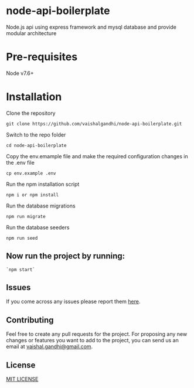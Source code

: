# node-api-boilerplate
Node.js api using express framework and mysql database and provide modular architecture

# Pre-requisites
  
  Node v7.6+

# Installation

Clone the repository

    git clone https://github.com/vaishalgandhi/node-api-boilerplate.git

Switch to the repo folder

    cd node-api-boilerplate

Copy the env.emample file and make the required configuration changes in the .env file

    cp env.example .env

Run the npm installation script

    npm i or npm install

Run the database migrations

    npm run migrate

Run the database seeders

    npm run seed

## Now run the project by running:
  
    `npm start`

## Issues

If you come across any issues please report them [here](https://github.com/vaishalgandhi/node-api-boilerplate/issues).

## Contributing
Feel free to create any pull requests for the project. For proposing any new changes or features you want to add to the project, you can send us an email at vaishal.gandhi@gmail.com.

## License

[MIT LICENSE](https://github.com/vaishalgandhi/node-api-boilerplate/blob/master/LICENSE)

